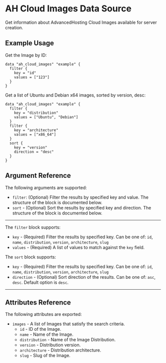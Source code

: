 # AH Cloud Images Data Source

Get information about AdvancedHosting Cloud Images available for server creation.

## Example Usage

Get the Image by ID:

```hcl
data "ah_cloud_images" "example" {
  filter {
    key = "id"
    values = ["123"]
  }
}
```

Get a list of Ubuntu and Debian x64 images, sorted by version, desc:

```hcl
data "ah_cloud_images" "example" {
  filter {
    key = "distribution"
    values = ["Ubuntu", "Debian"]
  }
  filter {
    key = "architecture"
    values = ["x86_64"]
  }
  sort {
    key = "version"
    direction = "desc"
  }
}
```

## Argument Reference

The following arguments are supported:

* `filter`: (Optional) Filter the results by specified key and value. The structure of the block is documented below.
* `sort` - (Optional) Sort the results by specified key and direction. The structure of the block is documented below.

---


The `filter` block supports:
* `key` - (Required) Filter the results by specified key. Can be one of: `id`, `name`, `distribution`,  `version`, `architecture`, `slug`
* `values` - (Required) A list of values to match against the `key` field.

The `sort` block supports:
* `key` - (Required) Filter the results by specified key. Can be one of: `id`, `name`, `distribution`,  `version`, `architecture`, `slug`
* `direction` - (Optional) Sort direction of the results. Can be one of: `asc`, `desc`. Default option is `desc`.

---

## Attributes Reference

The following attributes are exported:

* `images` - A list of Images that satisfy the search criteria.
  * `id` - ID of the Image.
  * `name` - Name of the Image.
  * `distribution` - Name of the Image Distribution.
  * `version` - Distribution version.
  * `architecture` - Distribution architecture.
  * `slug` - Slug of the Image.